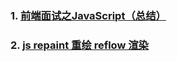 ### 1. [前端面试之JavaScript（总结）](https://segmentfault.com/a/1190000015294769)
### 2. [js repaint 重绘 reflow 渲染](https://www.jianshu.com/p/0b45a6bb3c6b)

